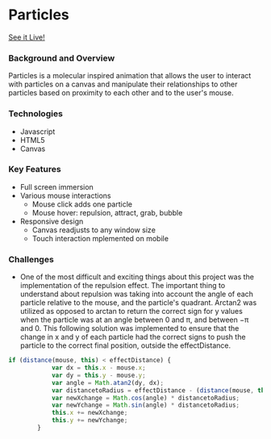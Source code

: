 # Particles
[See it Live!](https://kangstephen94.github.io/particles/)

### Background and Overview

Particles is a molecular inspired animation that allows the user to interact with particles on a canvas and manipulate their relationships to other particles based on proximity to each other and to the user's mouse.

### Technologies

* Javascript
* HTML5
* Canvas

### Key Features

* Full screen immersion
* Various mouse interactions 
  * Mouse click adds one particle
  * Mouse hover: repulsion, attract, grab, bubble
* Responsive design
  * Canvas readjusts to any window size
  * Touch interaction mplemented on mobile

### Challenges

* One of the most difficult and exciting things about this project was the implementation of the repulsion effect. The important thing to understand about repulsion was taking into account the angle of each particle relative to the mouse, and the particle's quadrant. Arctan2 was utilized as opposed to arctan to return the correct sign for y values when the particle was at an angle between 0 and π, and between −π and 0. This following solution was implemented to ensure that the change in x and y of each particle had the correct signs to push the particle to the correct final position, outside the effectDistance.

```javascript
if (distance(mouse, this) < effectDistance) {
            var dx = this.x - mouse.x;
            var dy = this.y - mouse.y;
            var angle = Math.atan2(dy, dx);
            var distancetoRadius = effectDistance - (distance(mouse, this));
            var newXchange = Math.cos(angle) * distancetoRadius;
            var newYchange = Math.sin(angle) * distancetoRadius;
            this.x += newXchange;
            this.y += newYchange;
        }
```


